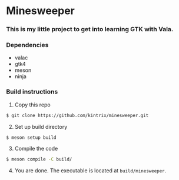 # Minesweeper

### This is my little project to get into learning GTK with Vala.

### Dependencies

- valac
- gtk4
- meson
- ninja

### Build instructions

1. Copy this repo
```sh
$ git clone https://github.com/kintrix/minesweeper.git
```
2. Set up build directory
```sh
$ meson setup build
```
3. Compile the code
```sh
$ meson compile -C build/
```
4. You are done. The executable is located at `build/minesweeper`.

